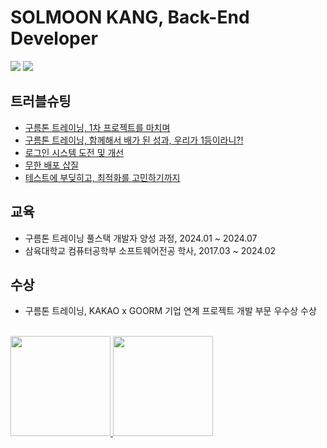 # SOLMOON KANG, Back-End Developer

<a href="https://ssolv.tistory.com/"><img src="https://img.shields.io/badge/Tech Blog-FF9E2A?style=flat-square&logo=Tistory&logoColor=white&link=https://ssolv.tistory.com/"/></a> <a href="https://www.linkedin.com/in/%EC%86%94%EB%AC%B8-%EA%B0%95-173aba347/"><img src="https://img.shields.io/badge/-Linkedin-0b65c2?style=flat-square&logo=Linkedin&logoColor=white&link=https://www.linkedin.com/in/%EC%86%94%EB%AC%B8-%EA%B0%95-173aba347/"/></a>

## 트러블슈팅
- [구름톤 트레이닝, 1차 프로젝트를 마치며](https://ssolv.tistory.com/28)
- [구름톤 트레이닝, 함께해서 배가 된 성과, 우리가 1등이라니?!](https://ssolv.tistory.com/29)
- [로그인 시스템 도전 및 개선](https://ssolv.tistory.com/50)
- [무한 배포 삽질](https://ssolv.tistory.com/51)
- [테스트에 부딪히고, 최적화를 고민하기까지](https://ssolv.tistory.com/30)

## 교육
- 구름톤 트레이닝 풀스택 개발자 양성 과정, 2024.01 ~ 2024.07
- 삼육대학교 컴퓨터공학부 소프트웨어전공 학사, 2017.03 ~ 2024.02

## 수상
- 구름톤 트레이닝, KAKAO x GOORM 기업 연계 프로젝트 개발 부문 우수상 수상

<br>

<a href="https://github.com/solmoonkang/">
    <img src="https://github-readme-stats-git-masterrstaa-rickstaa.vercel.app/api?username=solmoonkang&&show_icons=true&theme=material-palenight&include_all_commits=true&count_private=true" height="160" />
    <img src="https://github-readme-stats-git-masterrstaa-rickstaa.vercel.app/api/top-langs/?username=solmoonkang&langs_count=6&theme=material-palenight&layout=compact" height="160" />
</a>



